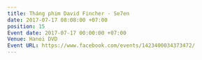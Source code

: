```yaml
---
title: Tháng phim David Fincher - Se7en
date: 2017-07-17 08:08:00 +07:00
position: 15
Event date: 2017-07-17 00:00:00 +07:00
Venue: Hanoi DVD
Event URL: https://www.facebook.com/events/1423400034373472/
---
```


